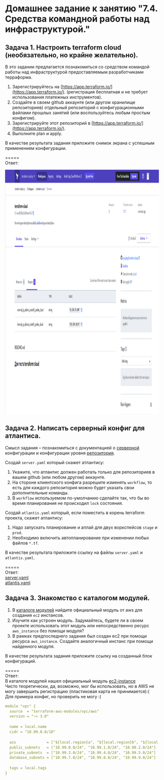 # Домашнее задание к занятию "7.4. Средства командной работы над инфраструктурой."

## Задача 1. Настроить terraform cloud (необязательно, но крайне желательно).

В это задании предлагается познакомиться со средством командой работы над инфраструктурой предоставляемым
разработчиками терраформа. 

1. Зарегистрируйтесь на [https://app.terraform.io/](https://app.terraform.io/).
(регистрация бесплатная и не требует использования платежных инструментов).
1. Создайте в своем github аккаунте (или другом хранилище репозиториев) отдельный репозиторий с
 конфигурационными файлами прошлых занятий (или воспользуйтесь любым простым конфигом).
1. Зарегистрируйте этот репозиторий в [https://app.terraform.io/](https://app.terraform.io/).
1. Выполните plan и apply. 

В качестве результата задания приложите снимок экрана с успешным применением конфигурации.  

=====   
Ответ:  
<p align="left">
  <img width="1500" height="800" src="./img/tf_cloud.png">
</p> 


## Задача 2. Написать серверный конфиг для атлантиса. 

Смысл задания – познакомиться с документацией 
о [серверной](https://www.runatlantis.io/docs/server-side-repo-config.html) конфигурации и конфигурации уровня 
 [репозитория](https://www.runatlantis.io/docs/repo-level-atlantis-yaml.html).

Создай `server.yaml` который скажет атлантису:
1. Укажите, что атлантис должен работать только для репозиториев в вашем github (или любом другом) аккаунте.
1. На стороне клиентского конфига разрешите изменять `workflow`, то есть для каждого репозитория можно 
будет указать свои дополнительные команды. 
1. В `workflow` используемом по-умолчанию сделайте так, что бы во время планирования не происходил `lock` состояния.

Создай `atlantis.yaml` который, если поместить в корень terraform проекта, скажет атлантису:
1. Надо запускать планирование и аплай для двух воркспейсов `stage` и `prod`.
1. Необходимо включить автопланирование при изменении любых файлов `*.tf`.

В качестве результата приложите ссылку на файлы `server.yaml` и `atlantis.yaml`.  

=====   
Ответ:  
[server.yaml](./src/server.yaml)  
[atlantis.yaml](./src/atlantis.yaml)

## Задача 3. Знакомство с каталогом модулей. 

1. В [каталоге модулей](https://registry.terraform.io/browse/modules) найдите официальный модуль от aws для создания
`ec2` инстансов. 
2. Изучите как устроен модуль. Задумайтесь, будете ли в своем проекте использовать этот модуль или непосредственно 
ресурс `aws_instance` без помощи модуля?
3. В рамках предпоследнего задания был создан ec2 при помощи ресурса `aws_instance`. 
Создайте аналогичный инстанс при помощи найденного модуля.   

В качестве результата задания приложите ссылку на созданный блок конфигураций.   

=====   
Ответ:  
В каталоге модулей нашел официальный модуль [ec2-instance](https://registry.terraform.io/modules/terraform-aws-modules/ec2-instance/aws/latest)  
Чисто теоретически, да, возможно, мог бы использовать, но в AWS не могу завершить регистрацию (пластиковая карта не принимается):(  
Для примера конфиг, но проверить не могу :(
```yaml
module "vpc" {
  source  = "terraform-aws-modules/vpc/aws"
  version = "~> 3.0"

  name = local.name
  cidr = "10.99.0.0/18"

  azs              = ["${local.region}a", "${local.region}b", "${local.region}c"]
  public_subnets   = ["10.99.0.0/24", "10.99.1.0/24", "10.99.2.0/24"]
  private_subnets  = ["10.99.3.0/24", "10.99.4.0/24", "10.99.5.0/24"]
  database_subnets = ["10.99.7.0/24", "10.99.8.0/24", "10.99.9.0/24"]

  tags = local.tags
}
```